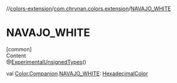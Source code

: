 //[colors-extension](../../index.md)/[com.chrynan.colors.extension](index.md)/[NAVAJO_WHITE](-n-a-v-a-j-o_-w-h-i-t-e.md)



# NAVAJO_WHITE  
[common]  
Content  
@[ExperimentalUnsignedTypes](https://kotlinlang.org/api/latest/jvm/stdlib/kotlin/-experimental-unsigned-types/index.html)()  
  
val [Color.Companion](../../../colors-core/colors-core/com.chrynan.colors/-color/-companion/index.md).[NAVAJO_WHITE](-n-a-v-a-j-o_-w-h-i-t-e.md): [HexadecimalColor](../../../colors-core/colors-core/com.chrynan.colors/-hexadecimal-color/index.md)  




